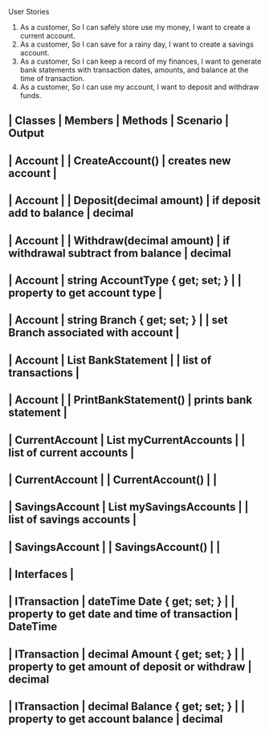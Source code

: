 ﻿User Stories
1. As a customer, So I can safely store use my money, I want to create a current account.
2. As a customer, So I can save for a rainy day, I want to create a savings account.
3. As a customer, So I can keep a record of my finances, I want to generate bank statements with transaction dates, amounts, and balance at the time of transaction.
4. As a customer, So I can use my account, I want to deposit and withdraw funds.

| Classes			| Members												| Methods						| Scenario										| Output
--------------------------------------------------------------------------------------------------------------------------------------------------------------------------
| Account			|														|  CreateAccount()				| creates new account							| 
--------------------------------------------------------------------------------------------------------------------------------------------------------------------------
| Account			|														|  Deposit(decimal amount)		| if deposit add to balance						| decimal
--------------------------------------------------------------------------------------------------------------------------------------------------------------------------
| Account			|														|  Withdraw(decimal amount)		| if withdrawal subtract from balance			| decimal
--------------------------------------------------------------------------------------------------------------------------------------------------------------------------
| Account			| string AccountType { get; set; }						|								| property to get account type					| 
--------------------------------------------------------------------------------------------------------------------------------------------------------------------------
| Account			| string Branch { get; set; }							|								| set Branch associated with account			|
--------------------------------------------------------------------------------------------------------------------------------------------------------------------------
| Account			| List<ITransaction> BankStatement						|								| list of transactions							|
--------------------------------------------------------------------------------------------------------------------------------------------------------------------------
| Account			|														| PrintBankStatement()			| prints bank statement							|
--------------------------------------------------------------------------------------------------------------------------------------------------------------------------
| CurrentAccount	| List<Account> myCurrentAccounts						|								| list of current accounts						| 
--------------------------------------------------------------------------------------------------------------------------------------------------------------------------
| CurrentAccount	| 														| CurrentAccount()				|												|
--------------------------------------------------------------------------------------------------------------------------------------------------------------------------
| SavingsAccount	| List<Account> mySavingsAccounts						|								| list of savings accounts						| 
--------------------------------------------------------------------------------------------------------------------------------------------------------------------------
| SavingsAccount	| 														| SavingsAccount()				|												|
--------------------------------------------------------------------------------------------------------------------------------------------------------------------------


| Interfaces        |
--------------------------------------------------------------------------------------------------------------------------------------------------------------------------
| ITransaction		| dateTime Date { get; set; }							|								| property to get date and time of transaction	| DateTime
--------------------------------------------------------------------------------------------------------------------------------------------------------------------------
| ITransaction		| decimal Amount { get; set; }							|								| property to get amount of deposit or withdraw	| decimal
--------------------------------------------------------------------------------------------------------------------------------------------------------------------------
| ITransaction		| decimal Balance { get; set; }							|								| property to get account balance				| decimal
--------------------------------------------------------------------------------------------------------------------------------------------------------------------------



